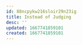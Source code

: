 ```yaml
---
id: 88ncpykw216sloir29n23ig
title: Instead of Judging
desc: ''
updated: 1667741859101
created: 1667741859101
---
```

